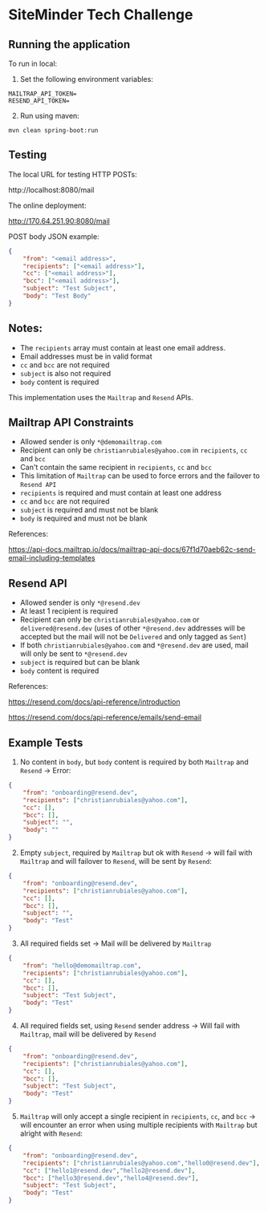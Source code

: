 # SiteMinder Tech Challenge

## Running the application

To run in local:

1) Set the following environment variables:

```
MAILTRAP_API_TOKEN=
RESEND_API_TOKEN=
```

2) Run using maven:

```
mvn clean spring-boot:run
```

## Testing

The local URL for testing HTTP POSTs:

http://localhost:8080/mail

The online deployment:

http://170.64.251.90:8080/mail

POST body JSON example:
```json
{
    "from": "<email address>",
    "recipients": ["<email address>"],
    "cc": ["<email address>"],
    "bcc": ["<email address>"],
    "subject": "Test Subject",
    "body": "Test Body"
}
```

## Notes:
- The `recipients` array must contain at least one email address.
- Email addresses must be in valid format
- `cc` and `bcc` are not required
- `subject` is also not required
- `body` content is required


This implementation uses the `Mailtrap` and `Resend` APIs.

## Mailtrap API Constraints

- Allowed sender is only `*@demomailtrap.com`
- Recipient can only be `christianrubiales@yahoo.com` in `recipients`, `cc` and `bcc`
- Can't contain the same recipient in `recipients`, `cc` and `bcc`
- This limitation of `Mailtrap` can be used to force errors and the failover to `Resend API`
- `recipients` is required and must contain at least one address
- `cc` and `bcc` are not required
- `subject` is required and must not be blank
- `body` is required and must not be blank

References:

https://api-docs.mailtrap.io/docs/mailtrap-api-docs/67f1d70aeb62c-send-email-including-templates

## Resend API

- Allowed sender is only `*@resend.dev`
- At least 1 recipient is required
- Recipient can only be `christianrubiales@yahoo.com` or `delivered@resend.dev`
(uses of other `*@resend.dev` addresses will be accepted but the mail will not be `Delivered`
and only tagged as `Sent`)
- If both `christianrubiales@yahoo.com` and `*@resend.dev` are used,
mail will only be sent to `*@resend.dev`
- `subject` is required but can be blank
- `body` content is required

References:

https://resend.com/docs/api-reference/introduction

https://resend.com/docs/api-reference/emails/send-email

## Example Tests

1. No content in `body`, but `body` content is required by both `Mailtrap` and `Resend` -> Error:

```json
{
    "from": "onboarding@resend.dev",
    "recipients": ["christianrubiales@yahoo.com"],
    "cc": [],
    "bcc": [],
    "subject": "",
    "body": ""
}
```

2. Empty `subject`, required by `Mailtrap` but ok with `Resend` -> 
will fail with `Mailtrap` and will failover to `Resend`, will be sent by `Resend`:

```json
{
    "from": "onboarding@resend.dev",
    "recipients": ["christianrubiales@yahoo.com"],
    "cc": [],
    "bcc": [],
    "subject": "",
    "body": "Test"
}
```

3. All required fields set -> Mail will be delivered by `Mailtrap`

```json
{
    "from": "hello@demomailtrap.com",
    "recipients": ["christianrubiales@yahoo.com"],
    "cc": [],
    "bcc": [],
    "subject": "Test Subject",
    "body": "Test"
}
```

4. All required fields set, using `Resend` sender address -> 
Will fail with `Mailtrap`, mail will be delivered by `Resend`

```json
{
    "from": "onboarding@resend.dev",
    "recipients": ["christianrubiales@yahoo.com"],
    "cc": [],
    "bcc": [],
    "subject": "Test Subject",
    "body": "Test"
}
```

5. `Mailtrap` will only accept a single recipient in `recipients`, `cc`, and `bcc` ->
will encounter an error when using multiple recipients with `Mailtrap` but alright with `Resend`:

```json
{
    "from": "onboarding@resend.dev",
    "recipients": ["christianrubiales@yahoo.com","hello0@resend.dev"],
    "cc": ["hello1@resend.dev","hello2@resend.dev"],
    "bcc": ["hello3@resend.dev","hello4@resend.dev"],
    "subject": "Test Subject",
    "body": "Test"
}
```